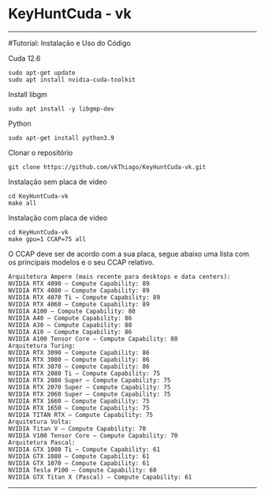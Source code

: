 # KeyHuntCuda - vk

--------------------------------------------------------------------------------------------------------------------




#Tutorial: Instalação e Uso do Código

Cuda 12.6
````
sudo apt-get update
sudo apt install nvidia-cuda-toolkit
````
Install libgm
````
sudo apt install -y libgmp-dev
````
Python 
````
sudo apt-get install python3.9
````
Clonar o repositório
````
git clone https://github.com/vkThiago/KeyHuntCuda-vk.git
````
Instalação sem placa de video
````
cd KeyHuntCuda-vk
make all
````
Instalação com placa de video
````
cd KeyHuntCuda-vk
make gpu=1 CCAP=75 all
````

O CCAP deve ser de acordo com a sua placa, segue abaixo uma lista com os principais modelos e o seu CCAP relativo.
````
Arquitetura Ampere (mais recente para desktops e data centers):
NVIDIA RTX 4090 – Compute Capability: 89
NVIDIA RTX 4080 – Compute Capability: 89
NVIDIA RTX 4070 Ti – Compute Capability: 89
NVIDIA RTX 4060 – Compute Capability: 89
NVIDIA A100 – Compute Capability: 80
NVIDIA A40 – Compute Capability: 86
NVIDIA A30 – Compute Capability: 80
NVIDIA A10 – Compute Capability: 86
NVIDIA A100 Tensor Core – Compute Capability: 80
Arquitetura Turing:
NVIDIA RTX 3090 – Compute Capability: 86
NVIDIA RTX 3080 – Compute Capability: 86
NVIDIA RTX 3070 – Compute Capability: 86
NVIDIA RTX 2080 Ti – Compute Capability: 75
NVIDIA RTX 2080 Super – Compute Capability: 75
NVIDIA RTX 2070 Super – Compute Capability: 75
NVIDIA RTX 2060 Super – Compute Capability: 75
NVIDIA RTX 1660 – Compute Capability: 75
NVIDIA RTX 1650 – Compute Capability: 75
NVIDIA TITAN RTX – Compute Capability: 75
Arquitetura Volta:
NVIDIA Titan V – Compute Capability: 70
NVIDIA V100 Tensor Core – Compute Capability: 70
Arquitetura Pascal:
NVIDIA GTX 1080 Ti – Compute Capability: 61
NVIDIA GTX 1080 – Compute Capability: 61
NVIDIA GTX 1070 – Compute Capability: 61
NVIDIA Tesla P100 – Compute Capability: 60
NVIDIA GTX Titan X (Pascal) – Compute Capability: 61
````

----------------------------------------------------------------------------------------------------------------------------------
